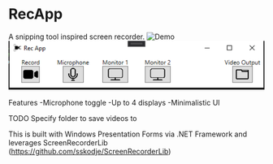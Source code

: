 # RecApp
A snipping tool inspired screen recorder.
![Demo](demo/demo.gif)
![Latest](demo/demo2.png)

Features
-Microphone toggle
-Up to 4 displays
-Minimalistic UI

TODO
Specify folder to save videos to

This is built with Windows Presentation Forms via .NET Framework and leverages ScreenRecorderLib (https://github.com/sskodje/ScreenRecorderLib)



